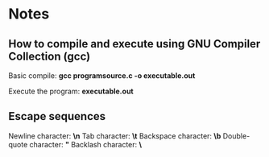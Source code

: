 # Notes

## How to compile and execute using GNU Compiler Collection (gcc)

Basic compile: <b>gcc programsource.c -o executable.out</b>

Execute the program: <b>executable.out</b>

## Escape sequences

Newline character: <b>\n</b>
Tab character: <b>\t</b>
Backspace character: <b>\b</b>
Double-quote character: <b>\"</b>
Backlash character: <b>\\</b>

